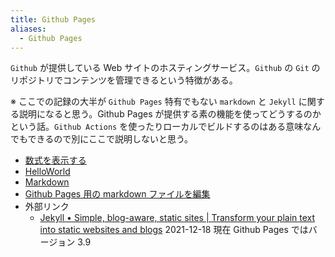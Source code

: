 ```yaml
---
title: Github Pages
aliases:
  - Github Pages
---
```


`Github` が提供している Web サイトのホスティングサービス。`Github` の `Git` のリポジトリでコンテンツを管理できるという特徴がある。

※ ここでの記録の大半が `Github Pages` 特有でもない `markdown` と `Jekyll` に関する説明になると思う。Github Pages が提供する素の機能を使ってどうするのかという話。`Github Actions` を使ったりローカルでビルドするのはある意味なんでもできるので別にここで説明しないと思う。


- [数式を表示する](数式を表示する.md)
- [HelloWorld](HelloWorld.md)
- [Markdown](markdown/index.md)
- [Github Pages 用の markdown ファイルを編集](../../../d/2021/12/29/Obsidian%20で%20Github%20Pages%20用の%20markdown%20ファイルを編集.md)
- 外部リンク
  - [Jekyll • Simple, blog\-aware, static sites \| Transform your plain text into static websites and blogs](https://jekyllrb.com/) 2021-12-18 現在 Github Pages ではバージョン 3.9






